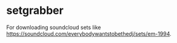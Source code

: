 # setgrabber


For downloading soundcloud sets like https://soundcloud.com/everybodywantstobethedj/sets/em-1994.
